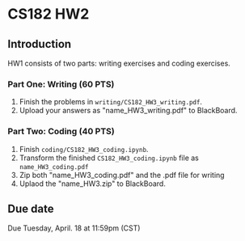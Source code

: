 # CS182 HW2

## Introduction

HW1 consists of two parts: writing exercises and coding exercises.

### Part One: Writing (60 PTS)

1. Finish the problems in `writing/CS182_HW3_writing.pdf`.
2. Upload your answers as "name_HW3_writing.pdf" to BlackBoard.

### Part Two: Coding (40 PTS)

1. Finish `coding/CS182_HW3_coding.ipynb`. 
2. Transform the finished `CS182_HW3_coding.ipynb` file as `name_HW3_coding.pdf`
3. Zip both "name_HW3_coding.pdf" and the .pdf file for writing
4. Uplaod the "name_HW3.zip" to BlackBoard.

## Due date
 
Due Tuesday, April. 18 at 11:59pm (CST)
